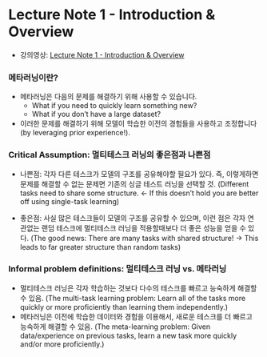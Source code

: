 # Lecture Note 1 - Introduction & Overview

- 강의영상: [Lecture Note 1 - Introduction & Overview](https://youtu.be/0rZtSwNOTQo)

### 메타러닝이란?
- 메타러닝은 다음의 문제를 해결하기 위해 사용할 수 있습니다.
	- What if you need to quickly learn something new?
	- What if you don’t have a large dataset?
- 이러한 문제를 해결하기 위해 모델이 학습한 이전의 경험들을 사용하고 조정합니다(by leveraging prior experience!).

### Critical Assumption: 멀티테스크 러닝의 좋은점과 나쁜점
- 나쁜점: 각자 다른 테스크가 모델의 구조를 공유해야할 필요가 있다. 즉, 이렇게하면 문제를 해결할 수 없는 문제면 기존의 싱글 테스트 러닝을 선택할 것.
(Different tasks need to share some structure. <- If this doesn’t hold you are better off using single-task learning)

- 좋은점: 사실 많은 테스크들이 모델의 구조를 공유할 수 있으며, 이런 점은 각자 연관없는 랜덤 테스크에 멀티테스크 러닝을 적용할때보다 더 좋은 성능을 얻을 수 있다.
(The good news: There are many tasks with shared structure! -> This leads to far greater structure than random tasks)

### Informal problem definitions: 멀티테스크 러닝 vs. 메타러닝
- 멀티테스크 러닝은 각자 학습하는 것보다 다수의 테스크를 빠르고 능숙하게 해결할 수 있음.
(The multi-task learning problem: Learn all of the tasks more quickly or more proficiently than learning them independently.)
- 메타러닝은 이전에 학습한 데이터와 경험을 이용해서, 새로운 테스크를 더 빠르고 능숙하게 해결할 수 있음.
(The meta-learning problem: Given data/experience on previous tasks, learn a new task more quickly and/or more proficiently.)

